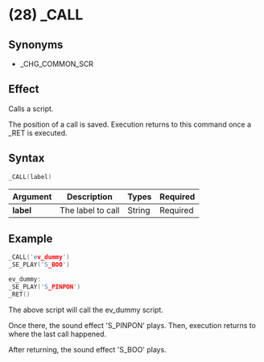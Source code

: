 # (28) _CALL

## Synonyms

- _CHG_COMMON_SCR

## Effect

Calls a script.

The position of a call is saved. Execution returns to this command once a _RET is executed.

## Syntax

```c
_CALL(label)
```

| Argument | Description | Types | Required |
| - | - | - | - |
| **label** | The label to call | String | Required |

## Example

```c
_CALL('ev_dummy')
_SE_PLAY('S_BOO')

ev_dummy:
_SE_PLAY('S_PINPON')
_RET()
```

The above script will call the ev_dummy script.

Once there, the sound effect 'S_PINPON' plays. Then, execution returns to where the last call happened.

After returning, the sound effect 'S_BOO' plays.
